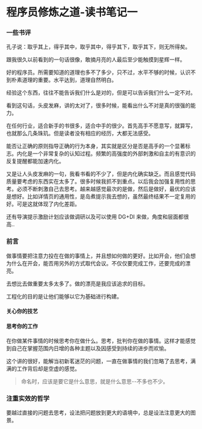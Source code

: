 # 程序员修炼之道-读书笔记一

<a name="ql7pkf"></a>

### [](#ql7pkf)一些书评

孔子说：取乎其上，得乎其中，取乎其中，得乎其下，取乎其下，则无所得矣。

跟我很久以前看到的一句话很像，敢摘月亮的人最后至少能触摸到星辉一样。

好的程序员。所需要知道的道理也多不了多少，只不过，水平不够的时候，认识不到朴素道理的重要。水平达到，道理自然明白。

经验这个东西，往往不能告诉我们什么是对的，但是可以告诉我们什么一定不对。

看到这句话，头皮发麻，讲的太对了，很多时候，能看出什么不对是真的很强的能力。

在任何行业，适合新手的书很多，适合中手的很少。首先高手不愿意写，就算写，也就那么几条珠玑。但是读者没有相应的经历，大都无法感受。

能否让正确的原则指导正确的行为本身，其实就是区分是否是高手的一个显著标志。内化是一个非常复杂的认知过程。频繁的高强度的外部刺激和自主的有意识的反复提醒都能加速内化。

又是让人头皮发麻的一句，我看书看的不少了，但是内化确实缺乏。而且感觉代码质量要考虑的东西实在太多了。很多时候我抓不到重点。以后我会加强复用性的思考。必须不断刺激自己去思考。越来越感觉最次的是做，然后是做好，最优的应该是想好。比如详情页的通用性，是岛煮提示我去想的，虽然最终结果不一定复用的好。可是这就体现了内化差距。

还有导演提示激励计划应该做调研以及可以使用 DG+DI 来做，角度和层面都很高..

<a name="gz2gnz"></a>

### [](#gz2gnz)前言

做事情要把注意力投在在做的事情上，并且想如何做的更好。比如开会，他们会想为什么在开会，能否用另外的方式取代会议。不仅仅要完成工作，还要完成的漂亮。

去想比去做重要太多太多了。做的漂亮是我应该追求的目标。

工程化的目的是让他们能够以它为基础进行构建。

<a name="g1lwhn"></a>

#### [](#g1lwhn)关心你的技艺

<a name="0o8mgy"></a>

#### [](#0o8mgy)思考你的工作

在你做某件事情的时候思考你在做什么。思考，批判你在做的事情。这样才能感觉到自己在掌握范围内日增的各种主题以及因感受到持续的进步而欢愉。

这个讲的很好，能解当初新茗迷茫的问题，一直在做事情的我们忽略了去思考，满满的工作背后却是空虚的感觉。

> 命名时，应该是要它是什么意思，就是什么意思--不多也不少。

<a name="udaccq"></a>

### [](#udaccq)注重实效的哲学

要越过直接的问题去思考，设法把问题放到更大的语境中，总是设法注意更大的图景。
